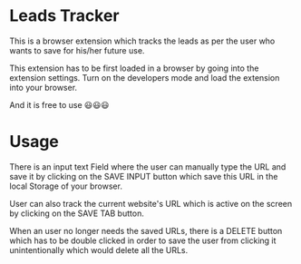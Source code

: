
# Leads Tracker

This is a browser extension which tracks the leads as per the user who wants to save for his/her future use.

This extension has to be first loaded in a browser by going into the extension settings. Turn on the developers mode and load the extension into your browser.

And it is free to use 😃😃😃


# Usage

There is an input text Field where the user can manually type the URL and save it by clicking on the SAVE INPUT button which save this URL in the local Storage of your browser.

User can also track the current website's URL which is active on the screen by clicking on the SAVE TAB button.

When an user no longer needs the saved URLs, there is a DELETE button which has to be double clicked in order to save the user from clicking it unintentionally which would delete all the URLs.
